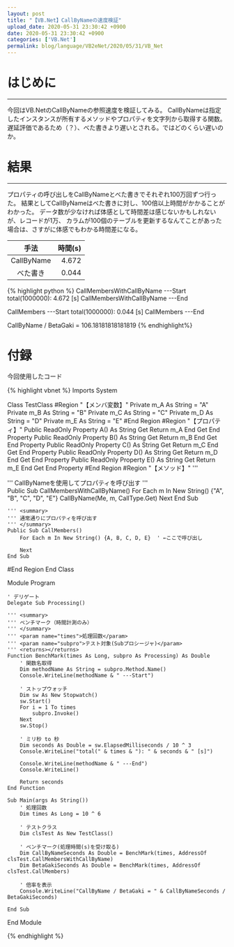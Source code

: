 ```yaml
---
layout: post
title: "【VB.Net】CallByNameの速度検証"
upload_date: 2020-05-31 23:30:42 +0900
date: 2020-05-31 23:30:42 +0900
categories: ['VB.Net']
permalink: blog/language/VB2eNet/2020/05/31/VB_Net
---
```


# はじめに
***
今回はVB.NetのCallByNameの参照速度を検証してみる。
CallByNameは指定したインスタンスが所有するメソッドやプロパティを文字列から取得する関数。
遅延評価であるため（？）、べた書きより遅いとされる。ではどのくらい遅いのか。


# 結果
***
プロパティの呼び出しをCallByNameとべた書きでそれぞれ100万回ずつ行った。
結果としてCallByNameはべた書きに対し、100倍以上時間がかかることがわかった。
データ数が少なければ体感として時間差は感じないかもしれないが、レコードが1万、
カラムが100個のテーブルを更新するなんてことがあった場合は、さすがに体感でもわかる時間差になる。

|   手法   | 時間(s) |
| :------: | ------: |
|CallByName| 4.672  |
| べた書き  | 0.044  |


{% highlight python %}
CallMembersWithCallByName ---Start
total(1000000): 4.672 [s]
CallMembersWithCallByName ---End

CallMembers ---Start
total(1000000): 0.044 [s]
CallMembers ---End

CallByName / BetaGaki = 106.18181818181819
{% endhighlight%}


# 付録
今回使用したコード

{% highlight vbnet %}
Imports System


Class TestClass
#Region "【メンバ変数】"
    Private m_A As String = "A"
    Private m_B As String = "B"
    Private m_C As String = "C"
    Private m_D As String = "D"
    Private m_E As String = "E"
#End Region
#Region "【プロパティ】"
    Public ReadOnly Property A() As String
        Get
            Return m_A
        End Get
    End Property
    Public ReadOnly Property B() As String
        Get
            Return m_B
        End Get
    End Property
    Public ReadOnly Property C() As String
        Get
            Return m_C
        End Get
    End Property
    Public ReadOnly Property D() As String
        Get
            Return m_D
        End Get
    End Property
    Public ReadOnly Property E() As String
        Get
            Return m_E
        End Get
    End Property
#End Region
#Region "【メソッド】"
    ''' <summary>
    ''' CallByNameを使用してプロパティを呼び出す
    ''' </summary>
    Public Sub CallMembersWithCallByName()
        For Each m In New String() {"A", "B", "C", "D", "E"}
            CallByName(Me, m, CallType.Get)
        Next
    End Sub

    ''' <summary>
    ''' 通常通りにプロパティを呼び出す
    ''' </summary>
    Public Sub CallMembers()
        For Each m In New String() {A, B, C, D, E}  ' ←ここで呼び出し

        Next
    End Sub
#End Region
End Class

Module Program

    ' デリゲート
    Delegate Sub Processing()

    ''' <summary>
    ''' ベンチマーク（時間計測のみ）
    ''' </summary>
    ''' <param name="times">処理回数</param>
    ''' <param name="subpro">テスト対象(Subプロシージャ)</param>
    ''' <returns></returns>
    Function BenchMark(times As Long, subpro As Processing) As Double
        ' 関数名取得
        Dim methodName As String = subpro.Method.Name()
        Console.WriteLine(methodName & " ---Start")

        ' ストップウォッチ
        Dim sw As New Stopwatch()
        sw.Start()
        For i = 1 To times
            subpro.Invoke()
        Next
        sw.Stop()

        ' ミリ秒 to 秒
        Dim seconds As Double = sw.ElapsedMilliseconds / 10 ^ 3
        Console.WriteLine("total(" & times & "): " & seconds & " [s]")

        Console.WriteLine(methodName & " ---End")
        Console.WriteLine()

        Return seconds
    End Function

    Sub Main(args As String())
        ' 処理回数
        Dim times As Long = 10 ^ 6

        ' テストクラス
        Dim clsTest As New TestClass()

        ' ベンチマーク(処理時間(s)を受け取る)
        Dim CallByNameSeconds As Double = BenchMark(times, AddressOf clsTest.CallMembersWithCallByName)
        Dim BetaGakiSeconds As Double = BenchMark(times, AddressOf clsTest.CallMembers)

        ' 倍率を表示
        Console.WriteLine("CallByName / BetaGaki = " & CallByNameSeconds / BetaGakiSeconds)

    End Sub
End Module

{% endhighlight %}